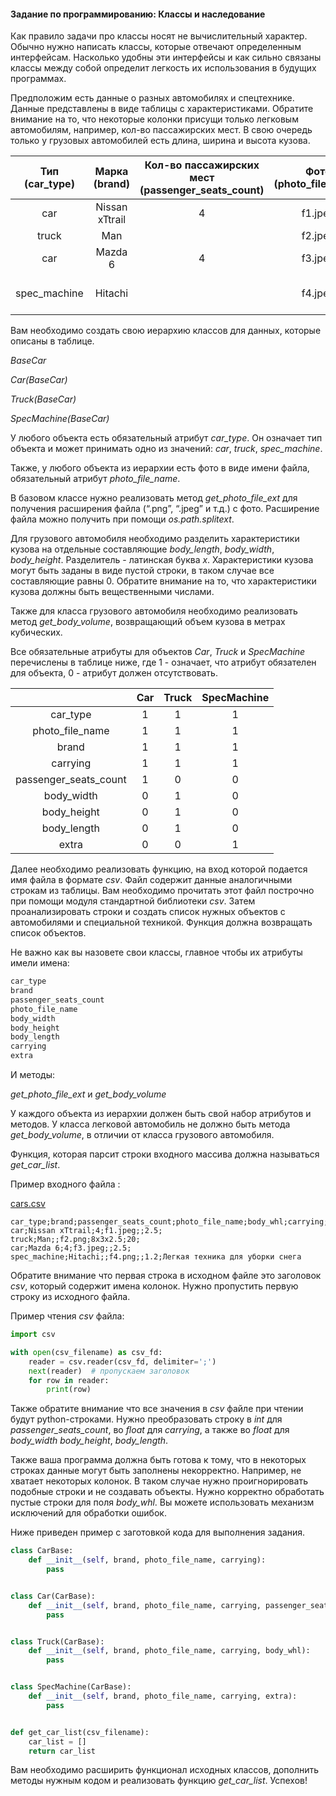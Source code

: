 #### Задание по программированию: Классы и наследование ####


Как правило задачи про классы носят не вычислительный характер. Обычно нужно написать классы, которые отвечают определенным интерфейсам. Насколько удобны эти интерфейсы и как сильно связаны классы между собой определит легкость их использования в будущих программах.

Предположим есть данные о разных автомобилях и спецтехнике. Данные представлены в виде таблицы с характеристиками. Обратите внимание на то, что некоторые колонки присущи только легковым автомобилям, например, кол-во пассажирских мест. В свою очередь только у грузовых автомобилей есть длина, ширина и высота кузова.

| Тип (car_type)  | Марка (brand)  | Кол-во пассажирских мест (passenger_seats_count)  | Фото (photo_file_name) | Кузов ДxШxВ, м (body_whl)| Грузоподъемность, Тонн (carrying)|      Дополнительно (extra)      |
|:---------------:|:--------------:|:-------------------------------------------------:|:----------------------:|:------------------------:|:--------------------------------:|:-------------------------------:|
| car             | Nissan xTtrail |  4                                                | f1.jpeg                |                          | 2.5                              |                                 |
| truck           | Man            |                                                   | f2.jpeg                | 8x3x2.5                  | 20                               |                                 |
| car             | Mazda 6        |  4                                                | f3.jpeg                |                          | 2.5                              |                                 |
| spec_machine    | Hitachi        |                                                   | f4.jpeg                |                          | 1.2                              | Легкая техника для уборки снега |

Вам необходимо создать свою иерархию классов для данных, которые описаны в таблице.

*BaseCar*

*Car(BaseCar)*

*Truck(BaseCar)*

*SpecMachine(BaseCar)*

У любого объекта есть обязательный атрибут *car_type*. Он означает тип объекта и может принимать одно из значений: *car*, *truck*, *spec_machine*.

Также, у любого объекта из иерархии есть фото в виде имени файла, обязательный атрибут *photo_file_name*.

В базовом классе нужно реализовать метод *get_photo_file_ext* для получения расширения файла (“.png”, “.jpeg” и т.д.) с фото. Расширение файла можно получить при помощи *os.path.splitext*.

Для грузового автомобиля необходимо разделить характеристики кузова на отдельные составляющие *body_length*, *body_width*, *body_height*. Разделитель - латинская буква *x*. Характеристики кузова могут быть заданы в виде пустой строки, в таком случае все составляющие равны 0. Обратите внимание на то, что характеристики кузова должны быть вещественными числами.

Также для класса грузового автомобиля необходимо реализовать метод *get_body_volume*, возвращающий объем кузова в метрах кубических.

Все обязательные атрибуты для объектов *Car*, *Truck* и *SpecMachine* перечислены в таблице ниже, где 1 - означает, что атрибут обязателен для объекта, 0 - атрибут должен отсутствовать.

|                      | Car | Truck | SpecMachine |
|:--------------------:|:---:|:-----:|:-----------:|
| car_type	           | 1	 | 1	 | 1           | 
| photo_file_name	   | 1	 | 1	 | 1           |
| brand	               | 1	 | 1	 | 1           |
| carrying	           | 1	 | 1	 | 1           |
| passenger_seats_count| 1	 | 0	 | 0           |
| body_width	       | 0	 | 1	 | 0           |
| body_height	       | 0	 | 1	 | 0           |
| body_length	       | 0	 | 1	 | 0           |
| extra	               | 0	 | 0	 | 1           |

Далее необходимо реализовать функцию, на вход которой подается имя файла в формате *csv*. Файл содержит данные аналогичными строкам из таблицы. Вам необходимо прочитать этот файл построчно при помощи модуля стандартной библиотеки *csv*. Затем проанализировать строки и создать список нужных объектов с автомобилями и специальной техникой. Функция должна возвращать список объектов.

Не важно как вы назовете свои классы, главное чтобы их атрибуты имели имена:
```python
car_type
brand
passenger_seats_count
photo_file_name
body_width
body_height
body_length
carrying
extra
```
И методы:

*get_photo_file_ext* и *get_body_volume*

У каждого объекта из иерархии должен быть свой набор атрибутов и методов. У класса легковой автомобиль не должно быть метода *get_body_volume*, в отличии от класса грузового автомобиля.

Функция, которая парсит строки входного массива должна называться *get_car_list*.

Пример входного файла :

[cars.csv](https://github.com/avtomato/Programming-in-python/blob/master/week-03/02-Programming-Assignment/cars.csv)
```text
car_type;brand;passenger_seats_count;photo_file_name;body_whl;carrying;extra
car;Nissan xTtrail;4;f1.jpeg;;2.5;
truck;Man;;f2.png;8x3x2.5;20;
car;Mazda 6;4;f3.jpeg;;2.5;
spec_machine;Hitachi;;f4.png;;1.2;Легкая техника для уборки снега
```
Обратите внимание что первая строка в исходном файле это заголовок *csv*, который содержит имена колонок. Нужно пропустить первую строку из исходного файла.

Пример чтения *csv* файла:
```python
import csv

with open(csv_filename) as csv_fd:
    reader = csv.reader(csv_fd, delimiter=';')
    next(reader)  # пропускаем заголовок
    for row in reader:
        print(row)
```
Также обратите внимание что все значения в *csv* файле при чтении будут python-строками. Нужно преобразовать строку в *int* для *passenger_seats_count*, во *float* для *carrying*, а также во *float* для *body_width* *body_height*, *body_length*.

Также ваша программа должна быть готова к тому, что в некоторых строках данные могут быть заполнены некорректно. Например, не хватает некоторых колонок. В таком случае нужно проигнорировать подобные строки и не создавать объекты. Нужно корректно обработать пустые строки для поля *body_whl*. Вы можете использовать механизм исключений для обработки ошибок.

Ниже приведен пример с заготовкой кода для выполнения задания.
```python
class CarBase:
    def __init__(self, brand, photo_file_name, carrying):
        pass


class Car(CarBase):
    def __init__(self, brand, photo_file_name, carrying, passenger_seats_count):
        pass


class Truck(CarBase):
    def __init__(self, brand, photo_file_name, carrying, body_whl):
        pass


class SpecMachine(CarBase):
    def __init__(self, brand, photo_file_name, carrying, extra):
        pass


def get_car_list(csv_filename):
    car_list = []
    return car_list
```
Вам необходимо расширить функционал исходных классов, дополнить методы нужным кодом и реализовать функцию *get_car_list*. Успехов!